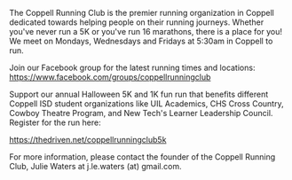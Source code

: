 The Coppell Running Club is the premier running organization in Coppell dedicated towards helping people on their running journeys. Whether you've never run a 5K or you've run 16 marathons, there is a place for you! We meet on Mondays, Wednesdays and Fridays at 5:30am in Coppell to run.

Join our Facebook group for the latest running times and locations: 
https://www.facebook.com/groups/coppellrunningclub

Support our annual Halloween 5K and 1K fun run that benefits different Coppell ISD student organizations like UIL Academics, CHS Cross Country, Cowboy Theatre Program, and New Tech's Learner Leadership Council. Register for the run here:


https://thedriven.net/coppellrunningclub5k



For more information, please contact the founder of the Coppell Running Club, Julie Waters at j.le.waters (at) gmail.com.
